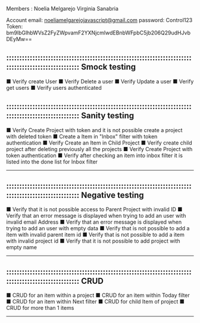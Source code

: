 Members :
	Noelia Melgarejo
	Virginia Sanabria

      
Account email: noeliamelgarejojavascript@gmail.com
password: Control123
Token:  bm9lbGlhbWVsZ2FyZWpvamF2YXNjcmlwdEBnbWFpbC5jb206Q29udHJvbDEyMw==
		    								
:::::::::::::::::::::::::::::::::::::::::::::::::::::::::::::::::::::::::::::::::::::::::::::::::::
						Smock testing
--------------------------------------------------------------------------------------------------
■ Verify create User 
■ Verify Delete  a user
■ Verify Update  a user 
■ Verify get users 
■ Verify users authenticated 

:::::::::::::::::::::::::::::::::::::::::::::::::::::::::::::::::::::::::::::::::::::::::::::::::::
						Sanity testing
--------------------------------------------------------------------------------------------------
■ Verify Create Project with token and it is not possible create a project with deleted token
■ Create a Item in "Inbox" filter with token authentication
■ Verify Create an Item in Child Project
■ Verify create child project after deleting previously all the projects
■ Verify Create Project with token authentication 
■ Verify after checking an item into inbox filter it is listed into the done list for Inbox filter 

--------------------------------------------------------------------------------------------------

:::::::::::::::::::::::::::::::::::::::::::::::::::::::::::::::::::::::::::::::::::::::::::::::::::
						Negative testing
--------------------------------------------------------------------------------------------------
■ Verify that it is not  possible  access to  Parent Project with invalid ID
■ Verify that an error message is displayed when trying to add an user with invalid email Address
■ Verify that an error message is displayed when trying to add an user with empty data 
■ Verify that is not possible to add a item with invalid parent item id 
■ Verify that is not possible to add a item with invalid project id 
■ Verify that it is not possible to add project with empty name

--------------------------------------------------------------------------------------------------

:::::::::::::::::::::::::::::::::::::::::::::::::::::::::::::::::::::::::::::::::::::::::::::::::::
						CRUD
--------------------------------------------------------------------------------------------------
■ CRUD for an item within a project
■ CRUD for an item within Today filter
■ CRUD for an item within Next filter
■ CRUD for child Item of project
■ CRUD for more than 1 items

--------------------------------------------------------------------------------------------------
